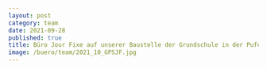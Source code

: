 ```yaml
---
layout: post
category: team
date: 2021-09-28
published: true
title: Büro Jour Fixe auf unserer Baustelle der Grundschule in der Pufendorfstraße in Berlin-Friedrichshain im September 2021.
image: /buero/team/2021_10_GPSJF.jpg
---
```

